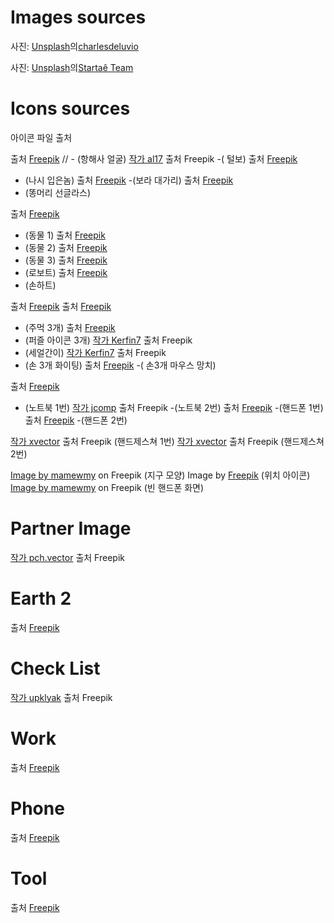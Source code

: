 # Images sources

사진: <a href="https://unsplash.com/ko/%EC%82%AC%EC%A7%84/%EB%A7%A5%EB%B6%81%EC%9D%84-%EC%82%AC%EC%9A%A9%ED%95%98%EB%8A%94-%EB%82%A8%EC%9E%90-Lks7vei-eAg?utm_content=creditCopyText&utm_medium=referral&utm_source=unsplash">Unsplash</a>의<a href="https://unsplash.com/ko/@charlesdeluvio?utm_content=creditCopyText&utm_medium=referral&utm_source=unsplash">charlesdeluvio</a>

사진: <a href="https://unsplash.com/ko/%EC%82%AC%EC%A7%84/%EB%B2%BD%EC%97%90-%ED%9D%B0-%EC%A2%85%EC%9D%B4%EB%A5%BC-%EA%B0%80%EB%A6%AC%ED%82%A4%EB%8A%94-%EC%82%AC%EB%9E%8C-7tXA8xwe4W4?utm_content=creditCopyText&utm_medium=referral&utm_source=unsplash">Unsplash</a>의<a href="https://unsplash.com/ko/@startaeteam?utm_content=creditCopyText&utm_medium=referral&utm_source=unsplash">Startaê Team</a>

# Icons sources

아이콘 파일 출처

출처 <a href="https://kr.freepik.com/free-psd/3d-rendering-of-usa-icon_54050093.htm#page=16&query=3d%20%EC%82%AC%EB%9E%8C&position=14&from_view=search&track=ais">Freepik</a>
// - (항해사 얼굴)
<a href="https://kr.freepik.com/free-psd/bigman-and-laptop-hand-drawn-illustration_32745786.htm#page=12&query=3d%20%EC%82%AC%EB%9E%8C&position=32&from_view=search&track=ais">작가 al17</a> 출처 Freepik
-( 털보)
출처 <a href="https://kr.freepik.com/free-psd/3d-render-of-avatar-character_51761421.htm#page=8&query=3d%20%EC%82%AC%EB%9E%8C&position=35&from_view=search&track=ais">Freepik</a>

-   (나시 입은놈)
    출처 <a href="https://kr.freepik.com/free-psd/3d-render-of-avatar-character_51761362.htm#page=7&query=3d%20%EC%82%AC%EB%9E%8C&position=31&from_view=search&track=ais">Freepik</a>
    -(보라 대가리)
    출처 <a href="https://kr.freepik.com/free-psd/3d-rendering-of-boy-avatar-emoji_49681673.htm#page=9&query=3d%20%EC%82%AC%EB%9E%8C&position=6&from_view=search&track=ais">Freepik</a>
-   (똥머리 선글라스)

출처 <a href="https://kr.freepik.com/free-psd/3d-rendering-of-wild-animal_37851242.htm#page=15&query=3d%20%EC%82%AC%EB%9E%8C&position=10&from_view=search&track=ais">Freepik</a>

-   (동물 1)
    출처 <a href="https://kr.freepik.com/free-psd/3d-rendering-of-wild-animal_37851244.htm#page=17&query=3d%20%EC%82%AC%EB%9E%8C&position=21&from_view=search&track=ais">Freepik</a>
-   (동물 2)
    출처 <a href="https://kr.freepik.com/free-psd/3d-rendering-of-wild-animal_37851267.htm#page=18&query=3d%20%EC%82%AC%EB%9E%8C&position=46&from_view=search&track=ais">Freepik</a>
-   (동물 3)
    출처 <a href="https://kr.freepik.com/free-psd/3d-illustration-of-children-s-toy-robot_24395894.htm#page=17&query=3d%20%EC%82%AC%EB%9E%8C&position=49&from_view=search&track=ais">Freepik</a>
-   (로보트)
    출처 <a href="https://kr.freepik.com/free-psd/3d-rendering-of-pride-symbol_26818614.htm#page=16&query=3d%20%EC%82%AC%EB%9E%8C&position=1&from_view=search&track=ais">Freepik</a>
-   (손하트)

출처 <a href="https://kr.freepik.com/free-psd/3d-rendering-of-wild-animal_37851244.htm#page=17&query=3d%20%EC%82%AC%EB%9E%8C&position=21&from_view=search&track=ais">Freepik</a>
출처 <a href="https://kr.freepik.com/free-psd/labour-day-hands-icon_43703017.htm#page=15&query=3d%20%EC%82%AC%EB%9E%8C&position=25&from_view=search&track=ais">Freepik</a>

-   (주먹 3개)
    출처 <a href="https://kr.freepik.com/free-psd/3d-rendering-of-graphic-design-element_26433062.htm#page=15&query=3d%20%EC%82%AC%EB%9E%8C&position=30&from_view=search&track=ais">Freepik</a>
-   (퍼즐 아이콘 3개)
    <a href="https://kr.freepik.com/free-psd/icon-of-characters-representing-community-3d-illustration_47863033.htm#page=15&query=3d%20%EC%82%AC%EB%9E%8C&position=14&from_view=search&track=ais">작가 Kerfin7</a> 출처 Freepik
-   (세얼간이)
    <a href="https://kr.freepik.com/free-psd/join-community-icon-3d-illustration_47863065.htm#page=16&query=3d%20%EC%82%AC%EB%9E%8C&position=17&from_view=search&track=ais">작가 Kerfin7</a> 출처 Freepik
-   (손 3개 화이팅)
    출처 <a href="https://kr.freepik.com/free-psd/labour-day-hands-holding-items-background_41016797.htm#page=15&query=3d%20%EC%82%AC%EB%9E%8C&position=34&from_view=search&track=ais">Freepik</a>
    -( 손3개 마우스 망치)

출처 <a href="https://kr.freepik.com/free-psd/3d-rendering-of-search-engine-background_49652299.htm#from_view=detail_serie">Freepik</a>

-   (노트북 1번)
    <a href="https://kr.freepik.com/free-psd/3d-illustration-of-seller-man-hands-over-the-keys-of-the-car-owner_29210333.htm#page=13&query=3d%20%EC%82%AC%EB%9E%8C&position=18&from_view=search&track=ais">작가 jcomp</a> 출처 Freepik
    -(노트북 2번)
    출처 <a href="https://kr.freepik.com/free-psd/3d-rendering-of-smartphone-interface-background_63921370.htm#from_view=detail_serie">Freepik</a>
    -(핸드폰 1번)
    출처 <a href="https://kr.freepik.com/free-psd/3d-render-of-digital-communication-background_65112016.htm#page=15&query=3d%20%EC%82%AC%EB%9E%8C&position=20&from_view=search&track=ais">Freepik</a>
    -(핸드폰 2번)

<a href="https://kr.freepik.com/free-psd/hand-gesture-with-wristwatch-icon-isolated-3d-render-illustration_32593694.htm#page=18&query=3d%20%EC%82%AC%EB%9E%8C&position=17&from_view=search&track=ais">작가 xvector</a> 출처 Freepik
(핸드제스쳐 1번)
<a href="https://kr.freepik.com/free-psd/handshake-hand-gesture-icon-isolated-3d-render-illustration_32704407.htm#page=16&query=3d%20%EC%82%AC%EB%9E%8C&position=11&from_view=search&track=ais">작가 xvector</a> 출처 Freepik
(핸드제스쳐 2번)

<a href="https://www.freepik.com/free-photo/cute-global-world-earth-model-pink-background-icon-symbol-3d-rendering_24452667.htm#query=3d%20earth%20icon&position=2&from_view=search&track=ais">Image by mamewmy</a> on Freepik
(지구 모양)
Image by <a href="https://www.freepik.com/free-psd/3d-rendering-gps-travel-icon_25778699.htm#query=3d%20location%20icon&position=0&from_view=search&track=ais">Freepik</a>
(위치 아이콘)
<a href="https://www.freepik.com/free-photo/hand-holding-mobile-smartphone-touchscreen-technology-business-concept-3d-cartoon-illustration_27654409.htm#query=3d%20phone&position=7&from_view=search&track=ais">Image by mamewmy</a> on Freepik
(빈 핸드폰 화면)

# Partner Image

<a href="https://kr.freepik.com/free-vector/handshake-gesture-3d-cartoon-style-icon-businesspeople-or-partners-shaking-hands-making-successful-deal-flat-vector-illustration-partnership-agreement-teamwork-concept_29119262.htm#query=partner&position=14&from_view=search&track=sph">작가 pch.vector</a> 출처 Freepik

# Earth 2

출처 <a href="https://kr.freepik.com/free-photo/location-symbol-with-landscape-background_34137161.htm#query=%EC%A7%80%EA%B5%AC%203d&position=11&from_view=search&track=ais">Freepik</a>

# Check List

<a href="https://kr.freepik.com/free-photo/3d-render-checklist-on-clipboard-hand-and-pencil_33062208.htm#page=2&query=util%203d&position=49&from_view=search&track=ais">작가 upklyak</a> 출처 Freepik

# Work

출처 <a href="https://kr.freepik.com/free-psd/3d-rendering-of-graphic-design_31164751.htm#page=2&query=util%203d&position=48&from_view=search&track=ais">Freepik</a>

# Phone

출처 <a href="https://kr.freepik.com/free-psd/3d-rendering-of-smartphone-interface-background_63921389.htm#&position=7&from_view=collections">Freepik</a>

# Tool

출처 <a href="https://kr.freepik.com/free-psd/labour-day-tools-icon_43703013.htm#query=tool%203d&position=4&from_view=search&track=ais">Freepik</a>
